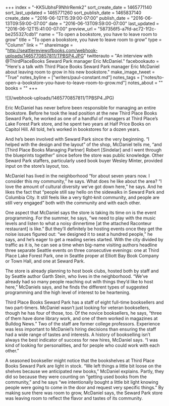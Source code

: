 +++
index = "-KK5lJbhsF9NhlrRemk2"
sort_create_date = 1465771140
sort_last_updated = 1465771260
sort_publish_date = 1465837140
create_date = "2016-06-12T15:39:00-07:00"
publish_date = "2016-06-13T09:59:00-07:00"
date = "2016-06-13T09:59:00-07:00"
last_updated = "2016-06-12T15:41:00-07:00"
preview_url = "587356f5-a7fd-ac72-1f2c-be255327cdb1"
name = "To open a bookstore, you have to leave room to grow"
title = "To open a bookstore, you have to leave room to grow"
type = "Column"
link = ""
shareimage = "http://seattlereviewofbooks.com/webhook-uploads/1465770857811/TPBSP4.JPG"
twitterauto = "An interview with @ThirdPlaceBooks Seward Park manager Eric McDaniel."
facebookauto = "Here's a talk with Third Place Books Seward Park manager Eric McDaniel about leaving room to grow in his new bookstore."
make_image_tweet = "True"
notes_byline = ["writers/paul-constant.md"]
notes_tags = ["notes/to-open-a-bookstore-you-have-to-leave-room-to-grow.md"]
notes_about = ""
books = ""
+++
<p class="image">![](/webhook-uploads/1465770857811/TPBSP4.JPG)</p>

Eric McDaniel has never before been responsible for managing an entire bookstore. Before he took the lead position at the new Third Place Books Seward Park, he worked as one of a handful of managers at Third Place’s Lake Forest Park store, and he spent two years at Half Price Books on Capitol Hill. All told, he’s worked in bookstores for a dozen years.

And he’s been involved with Seward Park since the very beginning. “I helped with the design and the layout” of the shop, McDaniel tells me, “and [Third Place Books Managing Partner] Robert [Sindelar] and I went through the blueprints together” since before the store was public knowledge. Other Seward Park staffers, particularly used book buyer Wesley Minter, provided input on the store’s layout, too.

McDaniel has lived in the neighborhood “for about seven years now. I consider this my community,” he says. What does he like about the area? “I love the amount of cultural diversity we’ve got down here,” he says. And he likes the fact that “people still say hello on the sidewalks in Seward Park and Columbia City. It still feels like a very tight-knit community, and people are still very engaged” both with the community and with each other.

One aspect that McDaniel says the store is taking its time on is the event programming. For the summer, he says, “we need to play with the music levels and listen to what a noisy dinnertime [at the attached Raconteur restaurant] is like.” But they’ll definitely be hosting events once they get the noise issues figured out: “we designed it to seat a hundred people,” he says, and he’s eager to get a reading series started. With the city divided by traffic as it is, he can see a time when big-name visiting authors headline three separate Seattle events on three consecutive evenings: one at Third Place Lake Forest Park, one in Seattle proper at Elliott Bay Book Company or Town Hall, and one at Seward Park. 

The store is already planning to host book clubs, hosted both by staff and by Seattle author Garth Stein, who lives in the neighborhood. “We’ve already had so many people reaching out with things they’d like to host here,” McDaniels says, and he finds the different types of suggested programming and the high level of interest to be heartening.

Third Place Books Seward Park has a staff of eight full-time booksellers and two part-timers. McDaniel wasn’t just looking for veteran booksellers, though he has four of those, too. Of the novice booksellers, he says, “three of them have done library work, and one of them worked in magazines at Bulldog News.” Two of the staff are former college professors. Experience was less important to McDaniel’s hiring decisions than ensuring the staff had a wide range of tastes and interests. A history of bookselling isn’t always the best indicator of success for new hires, McDaniel says. “I was kind of looking for personalities, and for people who could work with each other.”

A seasoned bookseller might notice that the bookshelves at Third Place Books Seward Park are light in stock. “We left things a little bit loose on the shelves because we anticipated new books,” McDaniel explains. Partly, they did so because they were counting on “getting used books from the community,” and he says “we intentionally bought a little bit light knowing people were going to come in the door and request very specific things.” By making sure there was room to grow, McDaniel says, the Seward Park store was leaving room to reflect the flavor and tastes of its community.

